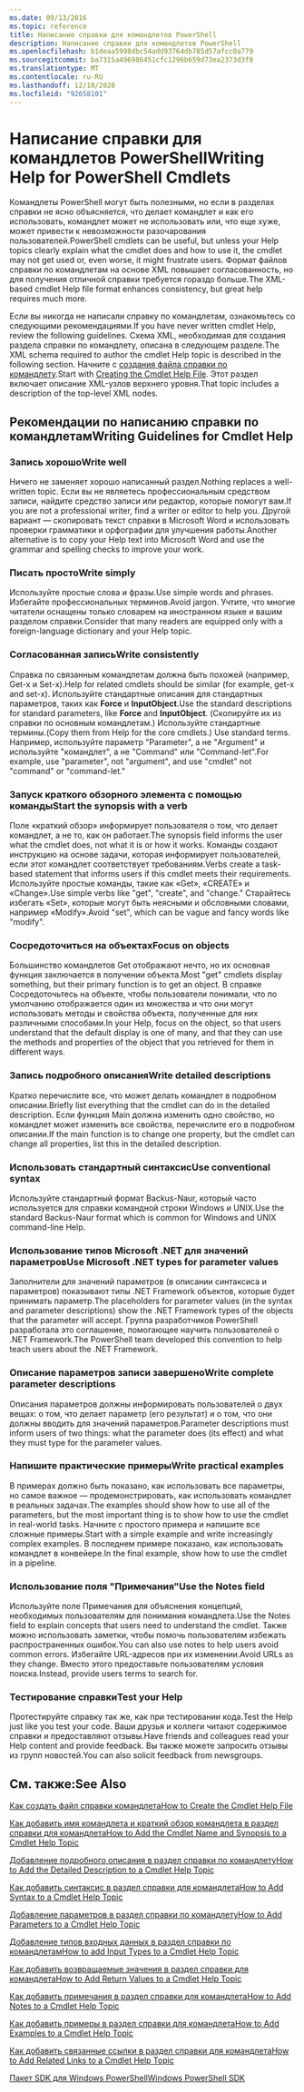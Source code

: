```yaml
---
ms.date: 09/13/2016
ms.topic: reference
title: Написание справки для командлетов PowerShell
description: Написание справки для командлетов PowerShell
ms.openlocfilehash: b1deaa5998dbc54add93764db785d57afcc0a779
ms.sourcegitcommit: ba7315a496986451cfc1296b659d73ea2373d3f0
ms.translationtype: MT
ms.contentlocale: ru-RU
ms.lasthandoff: 12/10/2020
ms.locfileid: "92658101"
---
```

# <a name="writing-help-for-powershell-cmdlets"></a><span data-ttu-id="27610-103">Написание справки для командлетов PowerShell</span><span class="sxs-lookup"><span data-stu-id="27610-103">Writing Help for PowerShell Cmdlets</span></span>

<span data-ttu-id="27610-104">Командлеты PowerShell могут быть полезными, но если в разделах справки не ясно объясняется, что делает командлет и как его использовать, командлет может не использовать или, что еще хуже, может привести к невозможности разочарования пользователей.</span><span class="sxs-lookup"><span data-stu-id="27610-104">PowerShell cmdlets can be useful, but unless your Help topics clearly explain what the cmdlet does and how to use it, the cmdlet may not get used or, even worse, it might frustrate users.</span></span> <span data-ttu-id="27610-105">Формат файлов справки по командлетам на основе XML повышает согласованность, но для получения отличной справки требуется гораздо больше.</span><span class="sxs-lookup"><span data-stu-id="27610-105">The XML-based cmdlet Help file format enhances consistency, but great help requires much more.</span></span>

<span data-ttu-id="27610-106">Если вы никогда не написали справку по командлетам, ознакомьтесь со следующими рекомендациями.</span><span class="sxs-lookup"><span data-stu-id="27610-106">If you have never written cmdlet Help, review the following guidelines.</span></span> <span data-ttu-id="27610-107">Схема XML, необходимая для создания раздела справки по командлету, описана в следующем разделе.</span><span class="sxs-lookup"><span data-stu-id="27610-107">The XML schema required to author the cmdlet Help topic is described in the following section.</span></span> <span data-ttu-id="27610-108">Начните с [создания файла справки по командлету](./how-to-create-the-cmdlet-help-file.md).</span><span class="sxs-lookup"><span data-stu-id="27610-108">Start with [Creating the Cmdlet Help File](./how-to-create-the-cmdlet-help-file.md).</span></span> <span data-ttu-id="27610-109">Этот раздел включает описание XML-узлов верхнего уровня.</span><span class="sxs-lookup"><span data-stu-id="27610-109">That topic includes a description of the top-level XML nodes.</span></span>

## <a name="writing-guidelines-for-cmdlet-help"></a><span data-ttu-id="27610-110">Рекомендации по написанию справки по командлетам</span><span class="sxs-lookup"><span data-stu-id="27610-110">Writing Guidelines for Cmdlet Help</span></span>

### <a name="write-well"></a><span data-ttu-id="27610-111">Запись хорошо</span><span class="sxs-lookup"><span data-stu-id="27610-111">Write well</span></span>

<span data-ttu-id="27610-112">Ничего не заменяет хорошо написанный раздел.</span><span class="sxs-lookup"><span data-stu-id="27610-112">Nothing replaces a well-written topic.</span></span> <span data-ttu-id="27610-113">Если вы не являетесь профессиональным средством записи, найдите средство записи или редактор, которые помогут вам.</span><span class="sxs-lookup"><span data-stu-id="27610-113">If you are not a professional writer, find a writer or editor to help you.</span></span> <span data-ttu-id="27610-114">Другой вариант — скопировать текст справки в Microsoft Word и использовать проверки грамматики и орфографии для улучшения работы.</span><span class="sxs-lookup"><span data-stu-id="27610-114">Another alternative is to copy your Help text into Microsoft Word and use the grammar and spelling checks to improve your work.</span></span>

### <a name="write-simply"></a><span data-ttu-id="27610-115">Писать просто</span><span class="sxs-lookup"><span data-stu-id="27610-115">Write simply</span></span>

<span data-ttu-id="27610-116">Используйте простые слова и фразы.</span><span class="sxs-lookup"><span data-stu-id="27610-116">Use simple words and phrases.</span></span> <span data-ttu-id="27610-117">Избегайте профессиональных терминов.</span><span class="sxs-lookup"><span data-stu-id="27610-117">Avoid jargon.</span></span> <span data-ttu-id="27610-118">Учтите, что многие читатели оснащены только словарем на иностранном языке и вашим разделом справки.</span><span class="sxs-lookup"><span data-stu-id="27610-118">Consider that many readers are equipped only with a foreign-language dictionary and your Help topic.</span></span>

### <a name="write-consistently"></a><span data-ttu-id="27610-119">Согласованная запись</span><span class="sxs-lookup"><span data-stu-id="27610-119">Write consistently</span></span>

<span data-ttu-id="27610-120">Справка по связанным командлетам должна быть похожей (например, Get-x и Set-x).</span><span class="sxs-lookup"><span data-stu-id="27610-120">Help for related cmdlets should be similar (for example, get-x and set-x).</span></span> <span data-ttu-id="27610-121">Используйте стандартные описания для стандартных параметров, таких как **Force** и **InputObject**.</span><span class="sxs-lookup"><span data-stu-id="27610-121">Use the standard descriptions for standard parameters, like **Force** and **InputObject**.</span></span> <span data-ttu-id="27610-122">(Скопируйте их из справки по основным командлетам.) Используйте стандартные термины.</span><span class="sxs-lookup"><span data-stu-id="27610-122">(Copy them from Help for the core cmdlets.) Use standard terms.</span></span> <span data-ttu-id="27610-123">Например, используйте параметр "Parameter", а не "Argument" и используйте "командлет", а не "Command" или "Command-let".</span><span class="sxs-lookup"><span data-stu-id="27610-123">For example, use "parameter", not "argument", and use "cmdlet" not "command" or "command-let."</span></span>

### <a name="start-the-synopsis-with-a-verb"></a><span data-ttu-id="27610-124">Запуск краткого обзорного элемента с помощью команды</span><span class="sxs-lookup"><span data-stu-id="27610-124">Start the synopsis with a verb</span></span>

<span data-ttu-id="27610-125">Поле «краткий обзор» информирует пользователя о том, что делает командлет, а не то, как он работает.</span><span class="sxs-lookup"><span data-stu-id="27610-125">The synopsis field informs the user what the cmdlet does, not what it is or how it works.</span></span> <span data-ttu-id="27610-126">Команды создают инструкцию на основе задачи, которая информирует пользователей, если этот командлет соответствует требованиям.</span><span class="sxs-lookup"><span data-stu-id="27610-126">Verbs create a task-based statement that informs users if this cmdlet meets their requirements.</span></span> <span data-ttu-id="27610-127">Используйте простые команды, такие как «Get», «CREATE» и «Change».</span><span class="sxs-lookup"><span data-stu-id="27610-127">Use simple verbs like "get", "create", and "change."</span></span> <span data-ttu-id="27610-128">Старайтесь избегать «Set», которые могут быть неясными и обсловными словами, например «Modify».</span><span class="sxs-lookup"><span data-stu-id="27610-128">Avoid "set", which can be vague and fancy words like "modify".</span></span>

### <a name="focus-on-objects"></a><span data-ttu-id="27610-129">Сосредоточиться на объектах</span><span class="sxs-lookup"><span data-stu-id="27610-129">Focus on objects</span></span>

<span data-ttu-id="27610-130">Большинство командлетов Get отображают нечто, но их основная функция заключается в получении объекта.</span><span class="sxs-lookup"><span data-stu-id="27610-130">Most "get" cmdlets display something, but their primary function is to get an object.</span></span> <span data-ttu-id="27610-131">В справке Сосредоточьтесь на объекте, чтобы пользователи понимали, что по умолчанию отображается один из множества и что они могут использовать методы и свойства объекта, полученные для них различными способами.</span><span class="sxs-lookup"><span data-stu-id="27610-131">In your Help, focus on the object, so that users understand that the default display is one of many, and that they can use the methods and properties of the object that you retrieved for them in different ways.</span></span>

### <a name="write-detailed-descriptions"></a><span data-ttu-id="27610-132">Запись подробного описания</span><span class="sxs-lookup"><span data-stu-id="27610-132">Write detailed descriptions</span></span>

<span data-ttu-id="27610-133">Кратко перечислите все, что может делать командлет в подробном описании.</span><span class="sxs-lookup"><span data-stu-id="27610-133">Briefly list everything that the cmdlet can do in the detailed description.</span></span> <span data-ttu-id="27610-134">Если функция Main должна изменить одно свойство, но командлет может изменить все свойства, перечислите его в подробном описании.</span><span class="sxs-lookup"><span data-stu-id="27610-134">If the main function is to change one property, but the cmdlet can change all properties, list this in the detailed description.</span></span>

### <a name="use-conventional-syntax"></a><span data-ttu-id="27610-135">Использовать стандартный синтаксис</span><span class="sxs-lookup"><span data-stu-id="27610-135">Use conventional syntax</span></span>

<span data-ttu-id="27610-136">Используйте стандартный формат Backus-Naur, который часто используется для справки командной строки Windows и UNIX.</span><span class="sxs-lookup"><span data-stu-id="27610-136">Use the standard Backus-Naur format which is common for Windows and UNIX command-line Help.</span></span>

### <a name="use-microsoft-net-types-for-parameter-values"></a><span data-ttu-id="27610-137">Использование типов Microsoft .NET для значений параметров</span><span class="sxs-lookup"><span data-stu-id="27610-137">Use Microsoft .NET types for parameter values</span></span>

<span data-ttu-id="27610-138">Заполнители для значений параметров (в описании синтаксиса и параметров) показывают типы .NET Framework объектов, которые будет принимать параметр.</span><span class="sxs-lookup"><span data-stu-id="27610-138">The placeholders for parameter values (in the syntax and parameter descriptions) show the .NET Framework types of the objects that the parameter will accept.</span></span> <span data-ttu-id="27610-139">Группа разработчиков PowerShell разработала это соглашение, помогающее научить пользователей о .NET Framework.</span><span class="sxs-lookup"><span data-stu-id="27610-139">The PowerShell team developed this convention to help teach users about the .NET Framework.</span></span>

### <a name="write-complete-parameter-descriptions"></a><span data-ttu-id="27610-140">Описание параметров записи завершено</span><span class="sxs-lookup"><span data-stu-id="27610-140">Write complete parameter descriptions</span></span>

<span data-ttu-id="27610-141">Описания параметров должны информировать пользователей о двух вещах: о том, что делает параметр (его результат) и о том, что они должны вводить для значений параметров.</span><span class="sxs-lookup"><span data-stu-id="27610-141">Parameter descriptions must inform users of two things: what the parameter does (its effect) and what they must type for the parameter values.</span></span>

### <a name="write-practical-examples"></a><span data-ttu-id="27610-142">Напишите практические примеры</span><span class="sxs-lookup"><span data-stu-id="27610-142">Write practical examples</span></span>

<span data-ttu-id="27610-143">В примерах должно быть показано, как использовать все параметры, но самое важное — продемонстрировать, как использовать командлет в реальных задачах.</span><span class="sxs-lookup"><span data-stu-id="27610-143">The examples should show how to use all of the parameters, but the most important thing is to show how to use the cmdlet in real-world tasks.</span></span> <span data-ttu-id="27610-144">Начните с простого примера и напишите все сложные примеры.</span><span class="sxs-lookup"><span data-stu-id="27610-144">Start with a simple example and write increasingly complex examples.</span></span> <span data-ttu-id="27610-145">В последнем примере показано, как использовать командлет в конвейере.</span><span class="sxs-lookup"><span data-stu-id="27610-145">In the final example, show how to use the cmdlet in a pipeline.</span></span>

### <a name="use-the-notes-field"></a><span data-ttu-id="27610-146">Использование поля "Примечания"</span><span class="sxs-lookup"><span data-stu-id="27610-146">Use the Notes field</span></span>

<span data-ttu-id="27610-147">Используйте поле Примечания для объяснения концепций, необходимых пользователям для понимания командлета.</span><span class="sxs-lookup"><span data-stu-id="27610-147">Use the Notes field to explain concepts that users need to understand the cmdlet.</span></span> <span data-ttu-id="27610-148">Также можно использовать заметки, чтобы помочь пользователям избежать распространенных ошибок.</span><span class="sxs-lookup"><span data-stu-id="27610-148">You can also use notes to help users avoid common errors.</span></span> <span data-ttu-id="27610-149">Избегайте URL-адресов при их изменении.</span><span class="sxs-lookup"><span data-stu-id="27610-149">Avoid URLs as they change.</span></span> <span data-ttu-id="27610-150">Вместо этого предоставьте пользователям условия поиска.</span><span class="sxs-lookup"><span data-stu-id="27610-150">Instead, provide users terms to search for.</span></span>

### <a name="test-your-help"></a><span data-ttu-id="27610-151">Тестирование справки</span><span class="sxs-lookup"><span data-stu-id="27610-151">Test your Help</span></span>

<span data-ttu-id="27610-152">Протестируйте справку так же, как при тестировании кода.</span><span class="sxs-lookup"><span data-stu-id="27610-152">Test the Help just like you test your code.</span></span> <span data-ttu-id="27610-153">Ваши друзья и коллеги читают содержимое справки и предоставляют отзывы.</span><span class="sxs-lookup"><span data-stu-id="27610-153">Have friends and colleagues read your Help content and provide feedback.</span></span> <span data-ttu-id="27610-154">Вы также можете запросить отзывы из групп новостей.</span><span class="sxs-lookup"><span data-stu-id="27610-154">You can also solicit feedback from newsgroups.</span></span>

## <a name="see-also"></a><span data-ttu-id="27610-155">См. также:</span><span class="sxs-lookup"><span data-stu-id="27610-155">See Also</span></span>

 [<span data-ttu-id="27610-156">Как создать файл справки командлета</span><span class="sxs-lookup"><span data-stu-id="27610-156">How to Create the Cmdlet Help File</span></span>](./how-to-create-the-cmdlet-help-file.md)

 [<span data-ttu-id="27610-157">Как добавить имя командлета и краткий обзор командлета в раздел справки для командлета</span><span class="sxs-lookup"><span data-stu-id="27610-157">How to Add the Cmdlet Name and Synopsis to a Cmdlet Help Topic</span></span>](./how-to-add-the-cmdlet-name-and-synopsis-to-a-cmdlet-help-topic.md)

 [<span data-ttu-id="27610-158">Добавление подробного описания в раздел справки по командлету</span><span class="sxs-lookup"><span data-stu-id="27610-158">How to Add the Detailed Description to a Cmdlet Help Topic</span></span>](./how-to-add-a-cmdlet-description.md)

 [<span data-ttu-id="27610-159">Как добавить синтаксис в раздел справки для командлета</span><span class="sxs-lookup"><span data-stu-id="27610-159">How to Add Syntax to a Cmdlet Help Topic</span></span>](./how-to-add-syntax-to-a-cmdlet-help-topic.md)

 [<span data-ttu-id="27610-160">Добавление параметров в раздел справки по командлету</span><span class="sxs-lookup"><span data-stu-id="27610-160">How to Add Parameters to a Cmdlet Help Topic</span></span>](./how-to-add-parameter-information.md)

 [<span data-ttu-id="27610-161">Добавление типов входных данных в раздел справки по командлетам</span><span class="sxs-lookup"><span data-stu-id="27610-161">How to add Input Types to a Cmdlet Help Topic</span></span>](./how-to-add-input-types-to-a-cmdlet-help-topic.md)

 [<span data-ttu-id="27610-162">Как добавить возвращаемые значения в раздел справки для командлета</span><span class="sxs-lookup"><span data-stu-id="27610-162">How to Add Return Values to a Cmdlet Help Topic</span></span>](./how-to-add-return-values-to-a-cmdlet-help-topic.md)

 [<span data-ttu-id="27610-163">Как добавить примечания в раздел справки для командлета</span><span class="sxs-lookup"><span data-stu-id="27610-163">How to Add Notes to a Cmdlet Help Topic</span></span>](./how-to-add-notes-to-a-cmdlet-help-topic.md)

 [<span data-ttu-id="27610-164">Как добавить примеры в раздел справки для командлета</span><span class="sxs-lookup"><span data-stu-id="27610-164">How to Add Examples to a Cmdlet Help Topic</span></span>](./how-to-add-examples-to-a-cmdlet-help-topic.md)

 [<span data-ttu-id="27610-165">Как добавить связанные ссылки в раздел справки для командлета</span><span class="sxs-lookup"><span data-stu-id="27610-165">How to Add Related Links to a Cmdlet Help Topic</span></span>](./how-to-add-related-links-to-a-cmdlet-help-topic.md)

 [<span data-ttu-id="27610-166">Пакет SDK для Windows PowerShell</span><span class="sxs-lookup"><span data-stu-id="27610-166">Windows PowerShell SDK</span></span>](../windows-powershell-reference.md)
